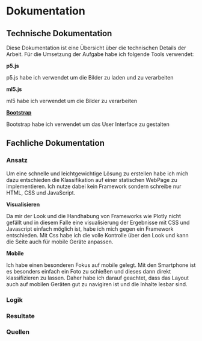 
# Dokumentation

## Technische Dokumentation 
Diese Dokumentation ist eine Übersicht über die technischen Details der Arbeit. Für die Umsetzung der Aufgabe habe ich folgende Tools verwendet:

**p5.js**

p5.js habe ich verwendet um die Bilder zu laden und zu verarbeiten

**ml5.js**

ml5 habe ich verwendet um die Bilder zu verarbeiten

**[Bootstrap](https://getbootstrap.com/)**

Bootstrap habe ich verwendet um das User Interface zu gestalten

## Fachliche Dokumentation
### Ansatz
Um eine schnelle und leichtgewichtige Lösung zu erstellen habe ich mich dazu entschieden die Klassifikation auf 
einer statischen WebPage zu implementieren. Ich nutze dabei kein Framework sondern schreibe nur HTML, CSS und JavaScript.

**Visualisieren**

Da mir der Look und die Handhabung von Frameworks wie Plotly nicht gefällt und in diesem Falle eine visualisierung der Ergebnisse 
mit CSS und Javascript einfach möglich ist, habe ich mich gegen ein Framework entschieden. Mit Css habe ich die volle 
Kontrolle über den Look und kann die Seite auch für mobile Geräte anpassen.

**Mobile**

Ich habe einen besonderen Fokus auf mobile gelegt. Mit den Smartphone ist es besonders einfach ein Foto zu schießen und dieses dann direkt 
klassifizieren zu lassen. Daher habe ich darauf geachtet, dass das Layout auch auf mobilen Geräten gut zu navigiren ist und die Inhalte lesbar sind. 

### Logik   
### Resultate
### Quellen

